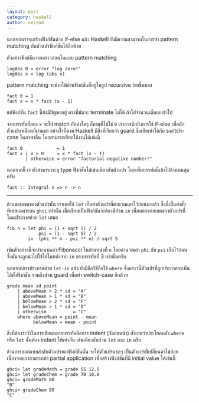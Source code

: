```yaml
---
layout: post
category: haskell
author: neizod
---
```


นอกจากเราจะสร้างฟังก์ชันด้วย if-else แล้ว Haskell ยังมีความสามารถในการทำ pattern matching กับตัวแปรฟังก์ชันได้อีกด้วย

ตัวอย่างฟังก์ชันจากคราวก่อนในแบบ pattern matching

    logAbs 0 = error "log zero!"
    logAbs x = log (abs x)

pattern matching จะช่วยให้อ่านฟังก์ชันที่อยู่ในรูป recursive ง่ายขึ้นมาก

    fact 0 = 1
    fact x = x * fact (x - 1)

แต่ฟังก์ชัน `fact` นี้ยังมีปัญหาอยู่ ตรงที่มันจะ terminate ไม่ได้ ถ้าใส่จำนวนเต็มลบเข้าไป

จากบรรทัดที่สอง `x` จะไป match กับค่าใดๆ ก็ตามที่ไม่ใช่ `0` เราอาจนึกถึงการใช้ if-else เพื่อดักตัวแปรเหมือนที่ผ่านมา อย่างไรก็ตาม Haskell มีสิ่งที่เรียกว่า guard ซึ่งเทียเท่าได้กับ switch-case ในภาษาอื่น โดยสามารถเรียกใช้งานได้เช่นนี้

    fact 0             = 1
    fact x | x > 0     = x * fact (x - 1)
           | otherwise = error "factorial negative number!"

นอกจากนี้ เรายังสามารถระบุ type ฟังก์ชันได้เช่นเดียวกับตัวแปร โดยเพิ่มบรรทัดนี้เข้าไปด้านบนสุดครับ

    fact :: Integral n => n -> n

---

ด้านขอบเขตของตัวแปรนั้น เราเคยใช้ `let` เก็บค่าตัวแปรที่คำนวณเอาไว้ก่อนมาแล้ว ซึ่งนี่เป็นคำสั่งพิเศษเฉพาะบน `ghci` เท่านั้น เมื่อเขียนเป็นฟังก์ชันจะต้องมีส่วน `in` เพื่อบอกขอบเขตของตัวแปรที่โดนประกาศด้วย `let` เสมอ

    fib n = let phi = (1 + sqrt 5) / 2
                psi = (1 - sqrt 5) / 2
            in  (phi ** n - psi ** n) / sqrt 5

เช่นตัวอย่างนี้จะประมาณค่า Fibonacci ในตำแหน่งที่ `n` โดยคำนวณค่า `phi` กับ `psi` เก็บไว้ก่อน ซึ่งมันจะถูกนำไปใช้ได้ในหลังจาก `in` ตรงบรรทัดที่ 3 เท่านั้นครับ

นอกจากการประกาศด้วย `let-in` แล้ว ยังมีอีกวิธีคือใช้ `where` ซึ่งคราวนี้ตัวแปรที่ถูกประกาศจะเห็นได้ทั้งฟังก์ชัน รวมถึงส่วน guard เพื่อทำ switch-case อีกด้วย

    grade mean sd point
        | aboveMean > 2 * sd = "A"
        | aboveMean > 1 * sd = "B"
        | belowMean > 2 * sd = "F"
        | belowMean > 1 * sd = "D"
        | otherwise          = "C"
        where aboveMean = point - mean
              belowMean = mean - point

สิ่งที่ต้องระวังในการเขียนหลายบรรทัดคือการ indent (จัดย่อหน้า) สังเกตว่าประโยคหลัง `where` หรือ `let` นั้นต้อง indent ให้เท่ากัน เช่นเดียวกับส่วน `let` และ `in` ครับ

ด้านการออกแบบลำดับตัวแปรของฟังก์ชันนั้น จะให้ตัวแปรแรกๆ เป็นตัวแปรที่เปลี่ยนค่าไม่บ่อย เนื่องจากเราสามารถทำ partial application เพื่อสร้างฟังก์ชันที่มี initial value ได้เช่นนี้

    ghci> let gradeMath = grade 55 12.5
    ghci> let gradeChem = grade 70 10.0
    ghci> gradeMath 80
    "B"
    ghci> gradeChem 80
    "C"
